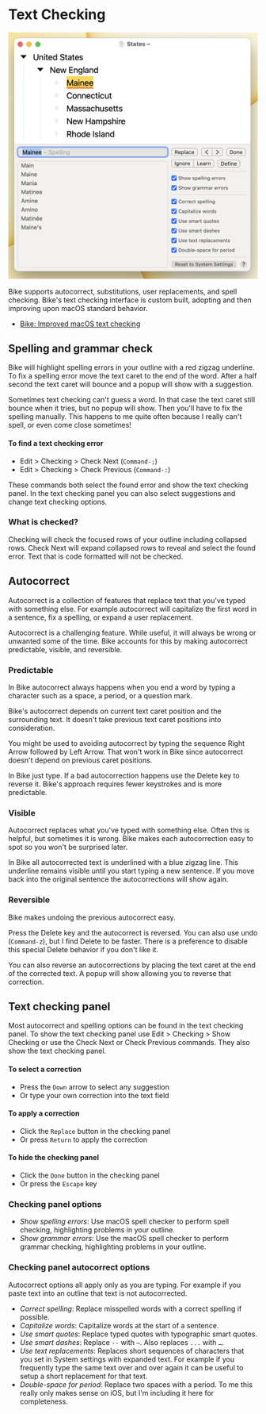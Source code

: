# Text Checking

![Checking Panel](../.gitbook/assets/check.png)

Bike supports autocorrect, substitutions, user replacements, and spell checking. Bike's text checking interface is custom built, adopting and then improving upon macOS standard behavior.

* [Bike: Improved macOS text checking](https://www.hogbaysoftware.com/posts/bike-improved-text-checking)

## Spelling and grammar check

Bike will highlight spelling errors in your outline with a red zigzag underline. To fix a spelling error move the text caret to the end of the word. After a half second the text caret will bounce and a popup will show with a suggestion.

Sometimes text checking can't guess a word. In that case the text caret still bounce when it tries, but no popup will show. Then you'll have to fix the spelling manually. This happens to me quite often because I really can't spell, or even come close sometimes!

#### To find a text checking error

* Edit > Checking > Check Next (`Command-;`)
* Edit > Checking > Check Previous (`Command-:`)

These commands both select the found error and show the text checking panel. In the text checking panel you can also select suggestions and change text checking options.

### What is checked?

Checking will check the focused rows of your outline including collapsed rows. Check Next will expand collapsed rows to reveal and select the found error. Text that is code formatted will not be checked.

## Autocorrect

Autocorrect is a collection of features that replace text that you've typed with something else. For example autocorrect will capitalize the first word in a sentence, fix a spelling, or expand a user replacement.

Autocorrect is a challenging feature. While useful, it will always be wrong or unwanted some of the time. Bike accounts for this by making autocorrect predictable, visible, and reversible.

### Predictable

In Bike autocorrect always happens when you end a word by typing a character such as a space, a period, or a question mark.

Bike's autocorrect depends on current text caret position and the surrounding text. It doesn't take previous text caret positions into consideration.

You might be used to avoiding autocorrect by typing the sequence Right Arrow followed by Left Arrow. That won't work in Bike since autocorrect doesn't depend on previous caret positions.

In Bike just type. If a bad autocorrection happens use the Delete key to reverse it. Bike's approach requires fewer keystrokes and is more predictable.

### Visible

Autocorrect replaces what you've typed with something else. Often this is helpful, but sometimes it is wrong. Bike makes each autocorrection easy to spot so you won't be surprised later.

In Bike all autocorrected text is underlined with a blue zigzag line. This underline remains visible until you start typing a new sentence. If you move back into the original sentence the autocorrections will show again.

### Reversible

Bike makes undoing the previous autocorrect easy.

Press the Delete key and the autocorrect is reversed. You can also use undo (`Command-z`), but I find Delete to be faster. There is a preference to disable this special Delete behavior if you don't like it.

You can also reverse an autocorrections by placing the text caret at the end of the corrected text. A popup will show allowing you to reverse that correction.

## Text checking panel

Most autocorrect and spelling options can be found in the text checking panel. To show the text checking panel use Edit > Checking > Show Checking or use the Check Next or Check Previous commands. They also show the text checking panel.

#### To select a correction

* Press the `Down` arrow to select any suggestion
* Or type your own correction into the text field

#### To apply a correction

* Click the `Replace` button in the checking panel
* Or press `Return` to apply the correction

#### To hide the checking panel

* Click the `Done` button in the checking panel
* Or press the `Escape` key

### Checking panel options

* _Show spelling errors_: Use macOS spell checker to perform spell checking, highlighting problems in your outline.&#x20;
* _Show grammar errors_: Use the macOS spell checker to perform grammar checking, highlighting problems in your outline.

### Checking panel autocorrect options

Autocorrect options all apply only as you are typing. For example if you paste text into an outline that text is not autocorrected.

* _Correct spelling_: Replace misspelled words with a correct spelling if possible.
* _Capitalize words_: Capitalize words at the start of a sentence.
* _Use smart quotes_: Replace typed quotes with typographic smart quotes.
* _Use smart dashes_: Replace `--` with `—`. Also replaces `...` with `…`.
* _Use text replacements_: Replaces short sequences of characters that you set in System settings with expanded text. For example if you frequently type the same text over and over again it can be useful to setup a short replacement for that text.&#x20;
* _Double-space for period_: Replace two spaces with a period. To me this really only makes sense on iOS, but I'm including it here for completeness.

